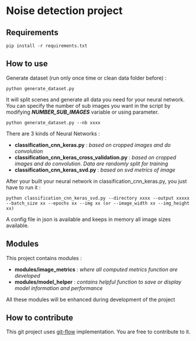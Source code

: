 # Noise detection project

## Requirements

```
pip install -r requirements.txt
```

## How to use

Generate dataset (run only once time or clean data folder before) :
```
python generate_dataset.py
```

It will split scenes and generate all data you need for your neural network.
You can specify the number of sub images you want in the script by modifying **_NUMBER_SUB_IMAGES_** variable or using parameter.

```
python generate_dataset.py --nb xxxx
```

There are 3 kinds of Neural Networks :
- **classification_cnn_keras.py** : *based on cropped images and do convolution*
- **classification_cnn_keras_cross_validation.py** : *based on cropped images and do convolution. Data are randomly split for training*
- **classification_cnn_keras_svd.py** : *based on svd metrics of image*


After your built your neural network in classification_cnn_keras.py, you just have to run it :

```
python classification_cnn_keras_svd.py --directory xxxx --output xxxxx --batch_size xx --epochs xx --img xx (or --image_width xx --img_height xx)
```

A config file in json is available and keeps in memory all image sizes available.

## Modules

This project contains modules :
- **modules/image_metrics** : *where all computed metrics function are developed*
- **modules/model_helper** : *contains helpful function to save or display model information and performance*

All these modules will be enhanced during development of the project

## How to contribute

This git project uses [git-flow](https://danielkummer.github.io/git-flow-cheatsheet/) implementation. You are free to contribute to it.
